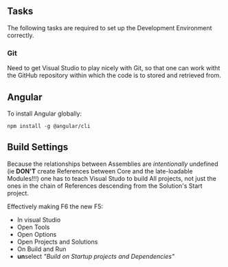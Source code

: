 ﻿



## Tasks ##

The following tasks are required to set up the Development
Environment correctly.


### Git ###

Need to get Visual Studio to play nicely with Git, so that one
can work witht the GitHub repository within which the code is 
to stored and retrieved from.


## Angular ##

To install Angular globally:

`npm install -g @angular/cli`


## Build Settings ##

Because the relationships between Assemblies are 
  *intentionally* undefined (ie **DON'T** create References
  between Core and the late-loadable Modules!!!) 
  one has to teach Visual Studo to build All projects, 
  not just the ones in the chain of References descending
  from the Solution's Start project.

  Effectively making F6 the new F5:
  * In visual Studio
  * Open Tools
  * Open Options
  * Open Projects and Solutions
  * On Build and Run
  * **un**select *"Build on Startup projects and Dependencies"*
